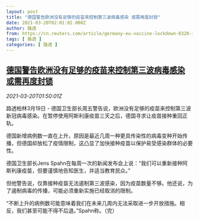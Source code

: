 ```yaml
---
layout: post
title: "德国警告欧洲没有足够的疫苗来控制第三波病毒感染 或需再度封锁"
date: 2021-03-20T02:01:02.000Z
author: 路透
from: https://cn.reuters.com/article/germany-eu-vaccine-lockdown-0320-idCNKBS2BC02G
tags: [ 路透 ]
categories: [ 路透 ]
---
```

<!--1616205662000-->
[德国警告欧洲没有足够的疫苗来控制第三波病毒感染 或需再度封锁](https://cn.reuters.com/article/germany-eu-vaccine-lockdown-0320-idCNKBS2BC02G)
------

<div>
<div><i>2021-03-20T01:50:01Z</i></div><p>路透柏林3月19日 - 德国卫生部长周五警告说，欧洲没有足够的疫苗来控制第三波新冠病毒感染。在暂停使用阿斯利康疫苗三天之后，德国寻求让疫苗接种重回正轨。</p><p>德国新增病例数一直在上升，原因是最近几周一种更具传染性的病毒变种开始传播，但德国却放松了疫情限制，这凸显了加快接种疫苗以保护易受感染群体的必要性。</p><p>德国卫生部长Jens Spahn在每周一次的新闻发布会上说：“我们可以重新接种阿斯利康疫苗，但要谨慎地告知医生，并适当教育民众。”</p><p>但他警告说，仅靠接种疫苗无法遏制第三波感染，因为疫苗数量不够。他还说，为了遏制病毒的传播，可能必须重新实施已经取消的限制。</p><p>“不断上升的病例数可能意味着我们在未来几周内无法采取进一步开放措施。相反，我们甚至可能不得不后退。”Spahn称。（完）</p>
</div>
